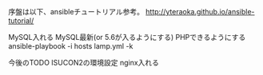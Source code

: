 序盤は以下、ansibleチュートリアル参考。
http://yteraoka.github.io/ansible-tutorial/

MySQL入れる
MySQL最新(or 5.6が入るようにする)
PHPできるようにする
ansible-playbook -i hosts lamp.yml -k 


今後のTODO
ISUCON2の環境設定
nginx入れる


